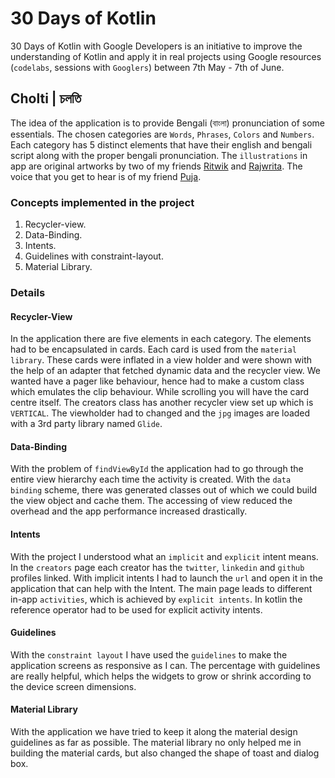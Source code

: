 # 30 Days of Kotlin
30 Days of Kotlin with Google Developers is an initiative to improve
the understanding of Kotlin and apply it in real projects using Google
resources (`codelabs`, sessions with `Googlers`) between 7th May - 7th of June.

## Cholti | চলতি
The idea of the application is to provide Bengali (বাংলা) pronunciation of
some essentials. The chosen categories are `Words`, `Phrases`, `Colors` and `Numbers`.
Each category has 5 distinct elements that have their english and bengali script
along with the proper bengali pronunciation. The `illustrations` in app are original
artworks by two of my friends [Ritwik](https://twitter.com/RahaRitwik) and [Rajwrita](https://twitter.com/rajwrita).
The voice that you get to hear is of my friend [Puja](https://twitter.com/pleb_talks).

### Concepts implemented in the project
1. Recycler-view.
2. Data-Binding.
3. Intents.
4. Guidelines with constraint-layout.
5. Material Library.

### Details
#### Recycler-View
In the application there are five elements in each category. The elements had to be encapsulated
in cards. Each card is used from the `material library`. These cards were inflated in a view holder
and were shown with the help  of an adapter that fetched dynamic data and the recycler view. We wanted
have a pager like behaviour, hence had to make a custom class which emulates the clip behaviour. While
scrolling you will have the card centre itself.
The creators class has another recycler view set up which is `VERTICAL`. The viewholder had to changed
and the `jpg` images are loaded with a 3rd party library named `Glide`.
#### Data-Binding
With the problem of `findViewById` the application had to go through the entire view hierarchy each time
the activity is created. With the `data binding` scheme, there was generated classes out of which we could
build the view object and cache them. The accessing of view reduced the overhead and the app performance
increased drastically.
#### Intents
With the project I understood what an `implicit` and `explicit` intent means. In the `creators` page
each creator has the `twitter`, `linkedin` and `github` profiles linked. With implicit intents I had to
launch the `url` and open it in the application that can help with the Intent.
The main page leads to different in-app `activities`, which is achieved by `explicit intents`. In kotlin
the reference operator had to be used for explicit activity intents.
#### Guidelines
With the `constraint layout` I have used the `guidelines` to make the application screens
as responsive as I can. The percentage with guidelines are really helpful, which helps the widgets
to grow or shrink according to the device screen dimensions.
#### Material Library
With the application we have tried to keep it along the material design guidelines as far as possible.
The material library no only helped me in building the material cards, but also changed the shape of toast
and dialog box.